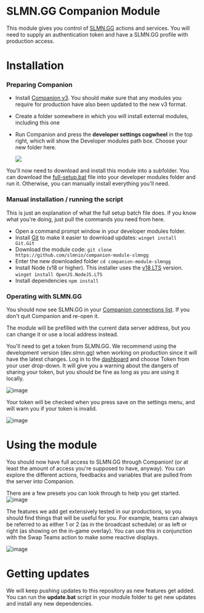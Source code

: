 # SLMN.GG Companion Module

This module gives you control of [SLMN.GG](https://github.com/slmnio/slmngg-sfc) actions and services. You will need to supply an authentication token and have a SLMN.GG profile with production access.

# Installation

### Preparing Companion

- Install [Companion v3](https://user.bitfocus.io/download). You should make sure that any modules you require for production have also been updated to the new v3 format.
- Create a folder somewhere in which you will install external modules, including this one
- Run Companion and press the **developer settings cogwheel** in the top right, which will show the Developer modules path box. Choose your new folder here.

  ![](https://raw.githubusercontent.com/wiki/bitfocus/companion-module-base/images/launcher-developer-mode.png)

You'll now need to download and install this module into a subfolder. You can download the [full-setup.bat](https://github.com/slmnio/companion-module-slmngg/raw/master/full-setup.bat) file into your developer modules folder and run it. Otherwise, you can manually install everything you'll need.

### Manual installation / running the script
This is just an explanation of what the full setup batch file does. If you know what you're doing, just pull the commands you need from here.

- Open a command prompt window in your developer modules folder. 
- Install [Git](https://git-scm.com/) to make it easier to download updates:
  `winget install Git.Git`
- Download the module code: 
  `git clone https://github.com/slmnio/companion-module-slmngg`
- Enter the new downloaded folder
  `cd companion-module-slmngg`
- Install Node (v18 or higher). This installer uses the [v18 LTS](https://nodejs.org/en/blog/release/v18.12.0) version.
  `winget install OpenJS.NodeJS.LTS`
- Install dependencies
  `npm install`

### Operating with SLMN.GG

You should now see SLMN.GG in your [Companion connections list](http://localhost:8000/connections). If you don't quit Companion and re-open it.

The module will be prefilled with the current data server address, but you can change it or use a local address instead.

You'll need to get a token from SLMN.GG. We recommend using the development version (dev.slmn.gg) when working on production since it will have the latest changes. Log in to the [dashboard](https://dev.slmn.gg/dashboard) and choose Token from your user drop-down. It will give you a warning about the dangers of sharing your token, but you should be fine as long as you are using it locally.

![image](https://github.com/slmnio/companion-module-slmngg/assets/15251071/932e8635-5544-459f-ab4b-aa290020717c)

Your token will be checked when you press save on the settings menu, and will warn you if your token is invalid.

![image](https://github.com/slmnio/companion-module-slmngg/assets/15251071/67fa8d8f-b6ab-4067-86a3-548cc0eeee39)

# Using the module

You should now have full access to SLMN.GG through Companion! (or at least the amount of access you're supposed to have, anyway). You can explore the different actions, feedbacks and variables that are pulled from the server into Companion.

There are a few presets you can look through to help you get started.
![image](https://github.com/slmnio/companion-module-slmngg/assets/15251071/823d040e-bba7-4491-94ee-64f843c93369)

The features we add get extensively tested in our productions, so you should find things that will be useful for you. For example, teams can always be referred to as either 1 or 2 (as in the broadcast schedule) or as left or right (as showing on the in-game overlay). You can use this in conjunction with the Swap Teams action to make some reactive displays.

![image](https://github.com/slmnio/companion-module-slmngg/assets/15251071/42011eaf-5e88-4028-87b2-b6ad0ca31663)

# Getting updates

We will keep pushing updates to this repository as new features get added. You can run the **update.bat** script in your module folder to get new updates and install any new dependencies.


